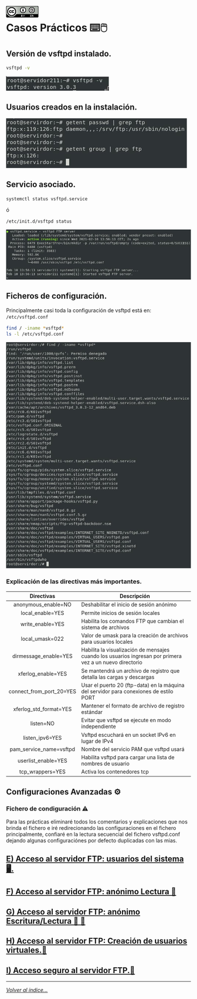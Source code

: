 <img src="../imagenes/MI-LICENCIA88x31.png" style="float: left; margin-right: 10px;" />

# Casos Prácticos ⌨️🖱️

## Versión de vsftpd instalado.

```bash
vsftpd -v
```

![version vsftpd](../imagenes/vsftpdVersion.jpg)

## Usuarios creados en la instalación.

![version vsftpd](../imagenes/usuariosYGrupos.jpg)

## Servicio asociado.

```bash
systemctl status vsftpd.service
```
ó

```bash
/etc/init.d/vsftpd status
```

![servicio vsftp](../imagenes/estadoServicioInstalacion.jpg)

## Ficheros de configuración.

Principalmente casi toda la configuración de vsftpd está en: `/etc/vsftpd.conf`

```bash
find / -iname *vsftpd*
ls -l /etc/vsftpd.conf
```

![servicio vsftp](../imagenes/busquedaDeFicheros.jpg)

### Explicación de las directivas más importantes.


|Directivas  | Descripción  |
|:---------:|---------|
|anonymous_enable=NO|Deshabilitar el inicio de sesión anónimo|
|local_enable=YES|Permite inicios de sesión locales|		 
|write_enable=YES|Habilita los comandos FTP que cambian el sistema de archivos|		 
|local_umask=022|Valor de umask para la creación de archivos para usuarios locales|		     
|dirmessage_enable=YES| Habilita la visualización de mensajes cuando los usuarios ingresan por primera vez a un nuevo directorio |	 
|xferlog_enable=YES|Se mantendrá un archivo de registro que detalla las cargas y descargas|		 
|connect_from_port_20=YES|Usar el puerto 20 (ftp-data) en la máquina del servidor para conexiones de estilo PORT| 
|xferlog_std_format=YES|Mantener el formato de archivo de registro estándar|   
|listen=NO|Evitar que vsftpd se ejecute en modo independiente|   			 
|listen_ipv6=YES|Vsftpd escuchará en un socket IPv6 en lugar de IPv4|		     
|pam_service_name=vsftpd|Nombre del servicio PAM que vsftpd usará|
|userlist_enable=YES|Habilita vsftpd para cargar una lista de nombres de usuario|
|tcp_wrappers=YES|Activa los contenedores tcp |

## Configuraciones Avanzadas ⚙️

### Fichero de condiguración ⚠️

Para las prácticas eliminaré todos los comentarios y explicaciones que nos brinda el fichero e iré redirecionando las configuraciones en el fichero principalmente, confiaré en la lectura secuencial del fichero vsftpd.conf dejando algunas configuraciónes por defecto duplicadas con las mias.

## [E) Acceso al servidor FTP: usuarios del sistema 🖥️.](CasosPracticosApartados/AccesoUsuariosDelSistema.md)
## [F) Acceso al servidor FTP: anónimo Lectura 📃](CasosPracticosApartados/anonimoLecutura.md)
## [G) Acceso al servidor FTP: anónimo Escritura/Lectura 📃 📝](CasosPracticosApartados/anonimoEscrituraLectura.md)
## [H) Acceso al servidor FTP: Creación de usuarios virtuales.👥](CasosPracticosApartados/LOREMIPSUM.md)
## [I) Acceso seguro al servidor FTP.🔐](CasosPracticosApartados/LOREMIPSUM.md)

________________________________________
*[Volver al índice...](../README.md)*